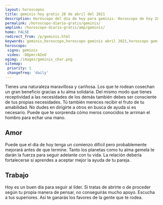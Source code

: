 ```yaml
---
layout: horoscopos
title: geminis hoy gratis 28 de abril del 2021 
description: Horóscopo del dia de hoy para geminis. Horoscopo de hoy 28 de abril del 2021. Las predicciones de amor, trabajo, vida personal gratis.
permalink: /horoscopo-diario-gratis/geminis/
amplink: /horoscopo-diario-gratis/amp/geminis/
home: FALSE
redirect_from: /p/geminis.html
keywords: geminis,horoscopo,horoscopo geminis abril 2021,horoscopo geminis hoy,tarot geminis abril 2021,horoscopo geminis,tarot geminis hoy,horoscopo de hoy,horoscopo diario,tarot del amor,horoscopo de hoy geminis,horoscopo diario del tarot, Horoscopo de hoy geminis 28 de abril del 2021,horóscopo del día,signos zodiacales 2021, el horoscopo de hoy
horoscopo:
 signo: geminis
 video: -DQpmrrAIeU
ogimg: /images/geminis_char.png
sitemap:
 priority: 1
 changefreq: 'daily'
---
```



Tienes una naturaleza maravillosa y cariñosa. Los que te rodean cosechan un gran beneficio gracias a tu alma solidaria. Del mismo modo que tienes receptividad a las necesidades de los demás también debes ser consciente de tus propias necesidades. Tú también mereces recibir el fruto de tu amabilidad. No dudes en dirigirte a otros en busca de ayuda si es necesario. Puede que te sorprenda cómo meros conocidos te arriman el hombro para echar una mano.

## Amor

Puede que el día de hoy tenga un comienzo difícil pero probablemente mejorará antes de que termine. Tanto los planetas como tu alma gemela te darán la fuerza para seguir adelante con tu vida. La relación debería fortalecerse si aprendes a aceptar mejor la ayuda de tu pareja.

## Trabajo

Hoy es un buen día para seguir al líder. Si tratas de abrirte o de proceder según tu propia manera de pensar, no conseguirás mucho apoyo. Escucha a tus superiores. Así te ganarás los favores de la gente que te rodea.